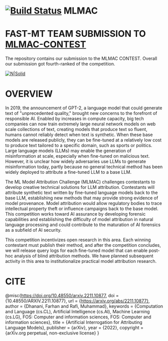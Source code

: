# [![Build Status](https://travis-ci.org/joemccann/dillinger.svg?branch=master)](https://travis-ci.org/joemccann/dillinger) **MLMAC**
# **FAST-MT TEAM SUBMISSION TO [MLMAC-CONTEST](https://mlmac.io/)**
The repository contains our submission to the MLMAC CONTEST. Overall our submission got fourth-ranked of the competition.

[![N|Solid](https://upload.wikimedia.org/wikipedia/en/e/e4/National_University_of_Computer_and_Emerging_Sciences_logo.png)](https://nodesource.com/products/nsolid)

# **OVERVIEW**
In 2019, the announcement of GPT-2, a language model that could generate text of "unprecedented quality," brought new concerns to the forefront of responsible AI. Enabled by increases in compute capacity, big tech companies can now train extremely large neural network models on web scale collections of text, creating models that produce text so fluent, humans cannot reliably detect when text is synthetic. When these base models are released publicly, they can be fine-tuned at a relatively low cost to produce text tailored to a specific domain, such as sports or politics. Large language models (LLMs) may enable the generation of misinformation at scale, especially when fine-tuned on malicious text. However, it is unclear how widely adversaries use LLMs to generate misinformation today, partly because no general technical method has been widely deployed to attribute a fine-tuned LLM to a base LLM.

The ML Model Attribution Challenge (MLMAC) challenges contestants to develop creative technical solutions for LLM attribution. Contestants will attribute synthetic text written by fine-tuned language models back to the base LLM, establishing new methods that may provide strong evidence of model provenance. Model attribution would allow regulatory bodies to trace intellectual property theft or influence campaigns back to the base model. This competition works toward AI assurance by developing forensic capabilities and establishing the difficulty of model attribution in natural language processing and could contribute to the maturation of AI forensics as a subfield of AI security.

This competition incentivizes open research in this area. Each winning contestant must publish their method, and after the competition concludes, we will release query logs for each fine-tuned model that can enable post-hoc analysis of blind attribution methods. We have planned subsequent activity in this area to institutionalize practical model attribution research.

# **CITE**

@misc{https://doi.org/10.48550/arxiv.2211.10877,
  doi = {10.48550/ARXIV.2211.10877},
  url = {https://arxiv.org/abs/2211.10877},
  author = {Dhanani, Farhan and Rafi, Muhammad},
  keywords = {Computation and Language (cs.CL), Artificial Intelligence (cs.AI), Machine Learning (cs.LG), FOS: Computer and information sciences, FOS: Computer and information sciences},
  title = {Artificial Interrogation for Attributing Language Models},
  publisher = {arXiv},
  year = {2022},
  copyright = {arXiv.org perpetual, non-exclusive license}
}
